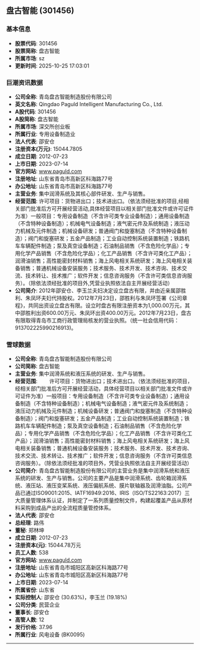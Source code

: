 ## 盘古智能 (301456)

### 基本信息

- **股票代码**: 301456
- **股票简称**: 盘古智能
- **所属市场**: sz
- **更新时间**: 2025-10-25 17:03:01

### 巨潮资讯数据

- **公司全称**: 青岛盘古智能制造股份有限公司
- **英文名称**: Qingdao Paguld Intelligent Manufacturing Co., Ltd.
- **A股代码**: 301456
- **A股简称**: 盘古智能
- **所属市场**: 深交所创业板
- **所属行业**: 专用设备制造业
- **法人代表**: 邵安仓
- **注册资本(万元)**: 15044.7805
- **成立日期**: 2012-07-23
- **上市日期**: 2023-07-14
- **官方网站**: www.paguld.com
- **注册地址**: 山东省青岛市高新区科海路77号
- **办公地址**: 山东省青岛市高新区科海路77号
- **主营业务**: 集中润滑系统及其核心部件研发、生产与销售。
- **经营范围**: 许可项目：货物进出口；技术进出口。（依法须经批准的项目,经相关部门批准后方可开展经营活动,具体经营项目以相关部门批准文件或许可证件为准）一般项目：专用设备制造（不含许可类专业设备制造）；通用设备制造（不含特种设备制造）；机械电气设备制造；液气密元件及系统制造；液压动力机械及元件制造；机械设备研发；普通阀门和旋塞制造（不含特种设备制造）；阀门和旋塞研发；五金产品制造；工业自动控制系统装置制造；铁路机车车辆配件制造；泵及真空设备制造；石油制品销售（不含危险化学品）；专用化学产品销售（不含危险化学品）；化工产品销售（不含许可类化工产品）；润滑油销售；高性能密封材料销售；海上风电相关系统研发；海上风电相关装备销售；普通机械设备安装服务；技术服务、技术开发、技术咨询、技术交流、技术转让、技术推广；软件开发；信息咨询服务（不含许可类信息咨询服务）。（除依法须经批准的项目外,凭营业执照依法自主开展经营活动）
- **公司简介**: 2012年邵安仓、李玉兰夫妇决定设立盘古有限，并由近亲属邵胜利、朱凤环夫妇代持股权。2012年7月23日，邵胜利与朱凤环签署《公司章程》，共同出资设立盘古有限。设立时盘古有限注册资本为1,000.00万元，其中邵胜利出资600.00万元、朱凤环出资400.00万元。2012年7月23日，盘古有限取得青岛市工商行政管理局核发的营业执照。（统一社会信用代码：913702225990216913)。

### 雪球数据

- **公司全称**: 青岛盘古智能制造股份有限公司
- **公司简称**: 盘古智能
- **主营业务**: 集中润滑系统和液压系统的研发、生产与销售。
- **经营范围**: 　　许可项目：货物进出口；技术进出口。（依法须经批准的项目，经相关部门批准后方可开展经营活动，具体经营项目以相关部门批准文件或许可证件为准）一般项目：专用设备制造（不含许可类专业设备制造）；通用设备制造（不含特种设备制造）；机械电气设备制造；液气密元件及系统制造；液压动力机械及元件制造；机械设备研发；普通阀门和旋塞制造（不含特种设备制造）；阀门和旋塞研发；五金产品制造；工业自动控制系统装置制造；铁路机车车辆配件制造；泵及真空设备制造；石油制品销售（不含危险化学品）；专用化学产品销售（不含危险化学品）；化工产品销售（不含许可类化工产品）；润滑油销售；高性能密封材料销售；海上风电相关系统研发；海上风电相关装备销售；普通机械设备安装服务；技术服务、技术开发、技术咨询、技术交流、技术转让、技术推广；软件开发；信息咨询服务（不含许可类信息咨询服务）。（除依法须经批准的项目外，凭营业执照依法自主开展经营活动）
- **公司简介**: 青岛盘古智能制造股份有限公司的主营业务是集中润滑系统和液压系统的研发、生产与销售。公司的主要产品是集中润滑系统、齿轮箱润滑系统、液压站、液压变桨系统、液压偏航系统、膜片联轴器及润滑油脂。公司产品已通过ISO9001:2015、IATF16949:2016、IRIS（ISO/TS22163:2017）三大质量管理体系认证，并制定了一系列质量控制文件，构建起覆盖产品从原材料采购到成品产出的全流程质量管控体系。
- **法人代表**: 邵安仓
- **总经理**: 路伟
- **董秘**: 郑林坤
- **成立日期**: 2012-07-23
- **注册资本(元)**: 15044.78万元
- **员工人数**: 538
- **官方网站**: www.paguld.com
- **注册地址**: 山东省青岛市城阳区高新区科海路77号
- **办公地址**: 山东省青岛市城阳区高新区科海路77号
- **上市日期**: 2023-07-14
- **所属省份**: 山东省
- **实际控制人**: 邵安仓 (30.63%)，李玉兰 (19.18%)
- **公司分类**: 民营企业
- **董事长**: 邵安仓
- **高管人数**: 12
- **发行价格**: 37.96
- **所属行业**: 风电设备 (BK0095)

---